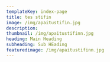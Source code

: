 ```yaml
---
templateKey: index-page
title: tes stifin 
image: /img/apaitustifin.jpg
description: 
thumbnail: /img/apaitustifinn.jpg
heading: Main Heading
subheading: Sub HEading
featuredimage: /img/apaitustifinn.jpg
---
```


